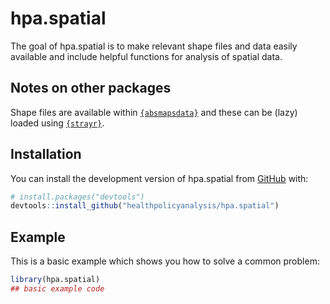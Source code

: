 
<!-- README.md is generated from README.Rmd. Please edit that file -->

# hpa.spatial

<!-- badges: start -->
<!-- badges: end -->

The goal of hpa.spatial is to make relevant shape files and data easily
available and include helpful functions for analysis of spatial data.

## Notes on other packages

Shape files are available within
[`{absmapsdata}`](https://github.com/wfmackey/absmapsdata) and these can
be (lazy) loaded using
[`{strayr}`](https://github.com/runapp-aus/strayr).

## Installation

You can install the development version of hpa.spatial from
[GitHub](https://github.com/) with:

``` r
# install.packages("devtools")
devtools::install_github("healthpolicyanalysis/hpa.spatial")
```

## Example

This is a basic example which shows you how to solve a common problem:

``` r
library(hpa.spatial)
## basic example code
```
